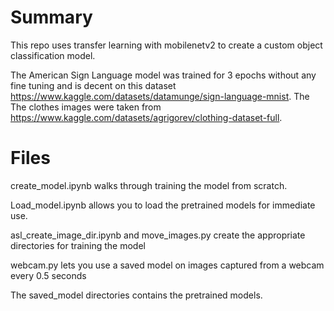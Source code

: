 # Summary
This repo uses transfer learning with mobilenetv2 to create a custom object classification model. 

The American Sign Language model was trained for 3 epochs without any fine tuning and is decent on this dataset  https://www.kaggle.com/datasets/datamunge/sign-language-mnist. The The clothes images were taken from https://www.kaggle.com/datasets/agrigorev/clothing-dataset-full. 

# Files
create_model.ipynb walks through training the model from scratch. 

Load_model.ipynb allows you to load the pretrained models for immediate use. 

asl_create_image_dir.ipynb and move_images.py create the appropriate directories for training the model   

webcam.py lets you use a saved model on images captured from a webcam every 0.5 seconds    

The saved_model directories contains the pretrained models.


